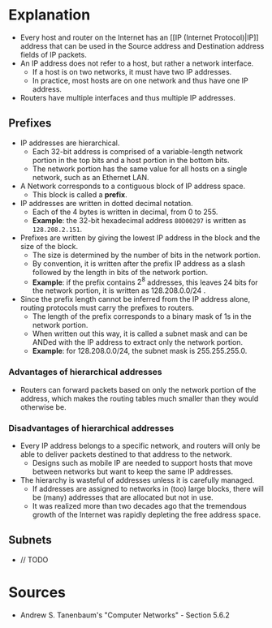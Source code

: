 # Explanation
- Every host and router on the Internet has an [[IP (Internet Protocol)|IP]] address that can be used in the Source address and Destination address fields of IP packets.
- An IP address does not refer to a host, but rather a network interface.
	- If a host is on two networks, it must have two IP addresses.
	- In practice, most hosts are on one network and thus have one IP address.
- Routers have multiple interfaces and thus multiple IP addresses.

## Prefixes
- IP addresses are hierarchical.
	- Each 32-bit address is comprised of a variable-length network portion in the top bits and a host portion in the bottom bits.
	- The network portion has the same value for all hosts on a single network, such as an Ethernet LAN.
- A Network corresponds to a contiguous block of IP address space.
	- This block is called a **prefix**.
- IP addresses are written in dotted decimal notation.
	- Each of the 4 bytes is written in decimal, from $0$ to $255$.
	- **Example**: the 32-bit hexadecimal address `80D00297` is written as `128.208.2.151`.
- Prefixes are written by giving the lowest IP address in the block and the size of the block.
	- The size is determined by the number of bits in the network portion.
	- By convention, it is written after the prefix IP address as a slash followed by the length in bits of the network portion.
	- **Example**: if the prefix contains $2^8$ addresses, this leaves $24$ bits for the network portion, it is written as $128.208.0.0/24$ .
- Since the prefix length cannot be inferred from the IP address alone, routing protocols must carry the prefixes to routers.
	- The length of the prefix corresponds to a binary mask of 1s in the network portion.
	- When written out this way, it is called a subnet mask and can be ANDed with the IP address to extract only the network portion.
	- **Example**: for $128.208.0.0/24$, the subnet mask is $255.255.255.0$.

### Advantages of hierarchical addresses
- Routers can forward packets based on only the network portion of the address, which makes the routing tables much smaller than they would otherwise be.

### Disadvantages of hierarchical addresses
- Every IP address belongs to a specific network, and routers will only be able to deliver packets destined to that address to the network.
	- Designs such as mobile IP are needed to support hosts that move between networks but want to keep the same IP addresses.
- The hierarchy is wasteful of addresses unless it is carefully managed.
	- If addresses are assigned to networks in (too) large blocks, there will be (many) addresses that are allocated but not in use.
	- It was realized more than two decades ago that the tremendous growth of the Internet was rapidly depleting the free address space.

## Subnets
- // TODO

# Sources
- Andrew S. Tanenbaum's "Computer Networks" - Section 5.6.2
